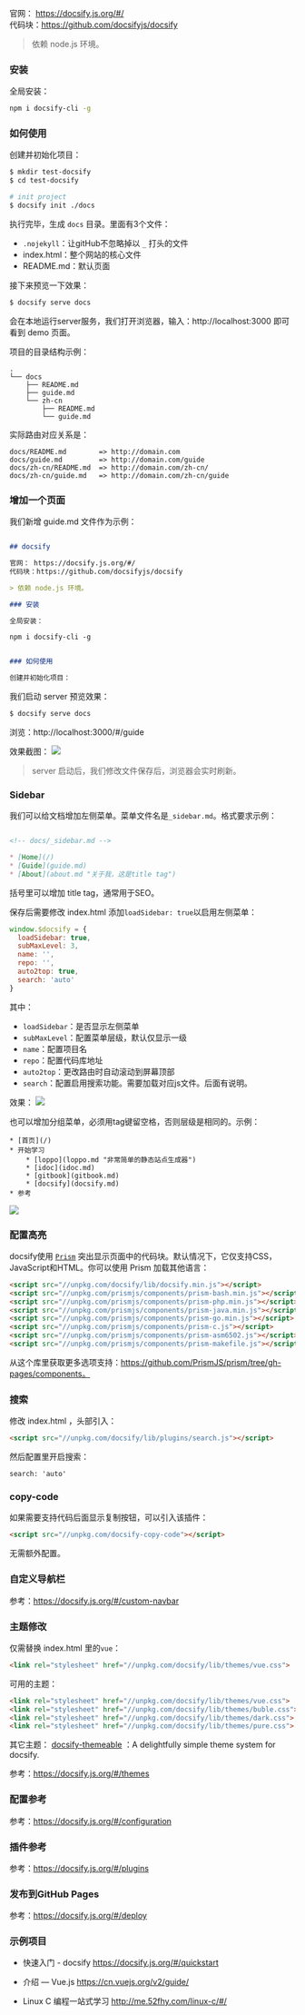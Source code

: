 ﻿
官网： https://docsify.js.org/#/  
代码块：https://github.com/docsifyjs/docsify  

> 依赖 node.js 环境。

### 安装

全局安装：
``` bash
npm i docsify-cli -g
```

### 如何使用

创建并初始化项目：
``` bash
$ mkdir test-docsify
$ cd test-docsify

# init project
$ docsify init ./docs
```

执行完毕，生成 `docs` 目录。里面有3个文件：

- `.nojekyll`：让gitHub不忽略掉以 `_` 打头的文件
- index.html：整个网站的核心文件
- README.md：默认页面

接下来预览一下效果：
``` bash
$ docsify serve docs
```
会在本地运行server服务，我们打开浏览器，输入：http://localhost:3000 即可看到 demo 页面。

项目的目录结构示例：
``` 
.
└── docs
    ├── README.md
    ├── guide.md
    └── zh-cn
        ├── README.md
        └── guide.md
```

实际路由对应关系是：
```
docs/README.md        => http://domain.com
docs/guide.md         => http://domain.com/guide
docs/zh-cn/README.md  => http://domain.com/zh-cn/
docs/zh-cn/guide.md   => http://domain.com/zh-cn/guide
```

### 增加一个页面

我们新增 guide.md 文件作为示例：

``` markdown

## docsify

官网： https://docsify.js.org/#/  
代码块：https://github.com/docsifyjs/docsify  

> 依赖 node.js 环境。

### 安装

全局安装：

npm i docsify-cli -g


### 如何使用

创建并初始化项目：

```

我们启动 server 预览效果：
``` bash
$ docsify serve docs
```
浏览：http://localhost:3000/#/guide  

效果截图：
![](http://img2018.cnblogs.com/blog/663847/201904/663847-20190420232957366-912516600.png)

> server 启动后，我们修改文件保存后，浏览器会实时刷新。

### Sidebar

我们可以给文档增加左侧菜单。菜单文件名是`_sidebar.md`。格式要求示例：

``` markdown

<!-- docs/_sidebar.md -->

* [Home](/)
* [Guide](guide.md)
* [About](about.md "关于我，这是title tag")
```
括号里可以增加 title tag，通常用于SEO。  


保存后需要修改 index.html 添加`loadSidebar: true`以启用左侧菜单：
``` js
window.$docsify = {
  loadSidebar: true,
  subMaxLevel: 3,
  name: '',
  repo: '',
  auto2top: true,
  search: 'auto'
}
```

其中：

- `loadSidebar`：是否显示左侧菜单
- `subMaxLevel`：配置菜单层级，默认仅显示一级
- `name`：配置项目名
- `repo`：配置代码库地址
- `auto2top`：更改路由时自动滚动到屏幕顶部
- `search`：配置启用搜索功能。需要加载对应js文件。后面有说明。

效果：
![](http://img2018.cnblogs.com/blog/663847/201904/663847-20190420234957125-422911433.png)


也可以增加分组菜单，必须用tag键留空格，否则层级是相同的。示例：
```
* [首页](/)
* 开始学习
	* [loppo](loppo.md "非常简单的静态站点生成器")
	* [idoc](idoc.md)
	* [gitbook](gitbook.md)
	* [docsify](docsify.md)
* 参考
```

![](http://img2018.cnblogs.com/blog/663847/201904/663847-20190421100733891-1394730501.png)


### 配置高亮 

docsify使用 [`Prism`](https://github.com/PrismJS/prism) 突出显示页面中的代码块。默认情况下，它仅支持CSS，JavaScript和HTML。你可以使用 Prism 加载其他语言：

``` html
<script src="//unpkg.com/docsify/lib/docsify.min.js"></script>
<script src="//unpkg.com/prismjs/components/prism-bash.min.js"></script>
<script src="//unpkg.com/prismjs/components/prism-php.min.js"></script>
<script src="//unpkg.com/prismjs/components/prism-java.min.js"></script>
<script src="//unpkg.com/prismjs/components/prism-go.min.js"></script>
<script src="//unpkg.com/prismjs/components/prism-c.js"></script>
<script src="//unpkg.com/prismjs/components/prism-asm6502.js"></script>
<script src="//unpkg.com/prismjs/components/prism-makefile.js"></script>
```

从这个库里获取更多选项支持：https://github.com/PrismJS/prism/tree/gh-pages/components。

### 搜索

修改 index.html ，头部引入：
``` html
<script src="//unpkg.com/docsify/lib/plugins/search.js"></script>
```

然后配置里开启搜索：
```
search: 'auto'
```

### copy-code

如果需要支持代码后面显示复制按钮，可以引入该插件：
``` html
<script src="//unpkg.com/docsify-copy-code"></script>
```

无需额外配置。

### 自定义导航栏

参考：https://docsify.js.org/#/custom-navbar

### 主题修改

仅需替换 index.html 里的`vue`：
``` html
<link rel="stylesheet" href="//unpkg.com/docsify/lib/themes/vue.css">
```


可用的主题：
``` html 
<link rel="stylesheet" href="//unpkg.com/docsify/lib/themes/vue.css">
<link rel="stylesheet" href="//unpkg.com/docsify/lib/themes/buble.css">
<link rel="stylesheet" href="//unpkg.com/docsify/lib/themes/dark.css">
<link rel="stylesheet" href="//unpkg.com/docsify/lib/themes/pure.css">
```

其它主题：
[docsify-themeable](https://jhildenbiddle.github.io/docsify-themeable/#/) ：A delightfully simple theme system for docsify.

参考：https://docsify.js.org/#/themes

### 配置参考

参考：https://docsify.js.org/#/configuration

### 插件参考

参考：https://docsify.js.org/#/plugins

### 发布到GitHub Pages

参考：https://docsify.js.org/#/deploy

### 示例项目

- 快速入门 - docsify
https://docsify.js.org/#/quickstart

- 介绍 — Vue.js
https://cn.vuejs.org/v2/guide/

- Linux C 编程一站式学习
http://me.52fhy.com/linux-c/#/

